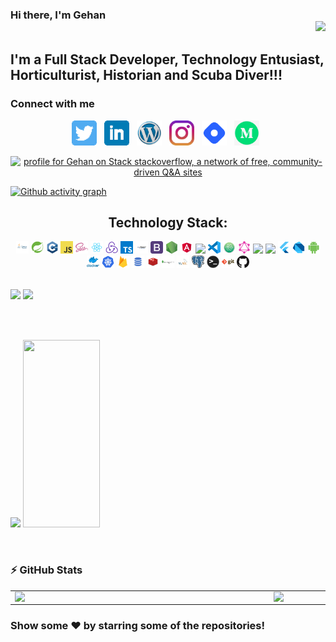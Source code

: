### Hi there, I'm Gehan<div align = 'right'>![](https://komarev.com/ghpvc/?username=Gehan-Mendis&color=yellow)</div>

## I'm a Full Stack Developer, Technology Entusiast, Horticulturist, Historian and Scuba Diver!!!

### Connect with me
<p align='center'>
<a href="https://twitter.com/Gehan_Mendis"><img height="40" src="icons/twitter.png?raw=true"></a>&nbsp;&nbsp;
<a href="https://www.linkedin.com/in/gehan-m-28b48a11/"><img height="40" src="icons/linkedin.png?raw=true"></a>&nbsp;&nbsp;
<a href="https://itblackbelt.wordpress.com/"><img height="40" src="icons/wordpress.png?raw=true"></a>&nbsp;&nbsp;
<a href="https://www.instagram.com/whiskey_tango_foxtrot_team/"><img height="40" src="icons/instagram.jpg?raw=true"></a>&nbsp;&nbsp;
<a href="https://hashnode.com/@Gehan"><img height="40" src="icons/hashnode.png?raw=true"></a>&nbsp;&nbsp;
<a href="https://medium.com/@gehan.mendis/about"><img height="40" src="icons/mediumgreen.png?raw=true"></a>&nbsp;&nbsp;

</p>
<p align='center'>
<a href="https://stackoverflow.com/users/1148552/gehan"><img src="https://stackoverflow.com/users/flair/1148552.png?theme=prussian" width="208" height="58" alt="profile for Gehan on Stack stackoverflow, a network of free, community-driven Q&amp;A sites" title="profile for Gehan Mendis on Stack Overflow, a network of free, community-driven Q&amp;A sites"></a>
  
[![Github activity graph](https://activity-graph.herokuapp.com/graph?username=Gehan-Mendis&theme=react-dark&hide_border=true&color=)](https://git.io/akshay2211&hide_border=true)

<h2 align="center">Technology Stack:</h2>
<p align='center'>
<code><img height="20" src="https://raw.githubusercontent.com/github/explore/80688e429a7d4ef2fca1e82350fe8e3517d3494d/topics/java/java.png"></code>
<code><img height="20" src="https://raw.githubusercontent.com/github/explore/80688e429a7d4ef2fca1e82350fe8e3517d3494d/topics/spring-boot/spring-boot.png"></code>
<code><img height="20" src="https://raw.githubusercontent.com/github/explore/80688e429a7d4ef2fca1e82350fe8e3517d3494d/topics/cpp/cpp.png"></code>
<code><img height="20" src="https://raw.githubusercontent.com/github/explore/80688e429a7d4ef2fca1e82350fe8e3517d3494d/topics/javascript/javascript.png"></code>
<code><img height="20" src="https://raw.githubusercontent.com/github/explore/80688e429a7d4ef2fca1e82350fe8e3517d3494d/topics/sass/sass.png"></code>
<code><img height="20" src="https://raw.githubusercontent.com/github/explore/80688e429a7d4ef2fca1e82350fe8e3517d3494d/topics/react/react.png"></code>
<code><img height="20" src="https://raw.githubusercontent.com/github/explore/80688e429a7d4ef2fca1e82350fe8e3517d3494d/topics/redux/redux.png"></code>
<code><img height="20" src="https://raw.githubusercontent.com/github/explore/80688e429a7d4ef2fca1e82350fe8e3517d3494d/topics/typescript/typescript.png"></code>
<code><img height="20" src="https://raw.githubusercontent.com/github/explore/80688e429a7d4ef2fca1e82350fe8e3517d3494d/topics/jquery/jquery.png"></code>
<code><img height="20" src="https://raw.githubusercontent.com/github/explore/80688e429a7d4ef2fca1e82350fe8e3517d3494d/topics/bootstrap/bootstrap.png"></code>
<code><img height="20" src="https://raw.githubusercontent.com/github/explore/80688e429a7d4ef2fca1e82350fe8e3517d3494d/topics/nodejs/nodejs.png"></code>
<code><img height="20" src="https://raw.githubusercontent.com/github/explore/80688e429a7d4ef2fca1e82350fe8e3517d3494d/topics/angular/angular.png"></code>
<code><img height="20" src="https://upload.wikimedia.org/wikipedia/commons/thumb/1/10/CSS3_and_HTML5_logos_and_wordmarks.svg/791px-CSS3_and_HTML5_logos_and_wordmarks.svg.png"></code>
<code><img height="20" src="https://raw.githubusercontent.com/github/explore/80688e429a7d4ef2fca1e82350fe8e3517d3494d/topics/visual-studio-code/visual-studio-code.png"></code>
<code><img height="20" src="https://raw.githubusercontent.com/github/explore/80688e429a7d4ef2fca1e82350fe8e3517d3494d/topics/atom/atom.png"></code>
<code><img height="20" src="https://raw.githubusercontent.com/github/explore/5c058a388828bb5fde0bcafd4bc867b5bb3f26f3/topics/graphql/graphql.png"></code>
<code><img height="20" src="https://cdn.iconscout.com/icon/free/png-512/aws-1869025-1583149.png"></code>
<code><img height="20" src="https://github.com/melanieshi0120/melanieshi0120/blob/master/images/GCP_LOG.png"></code>
<code><img height="20" src="https://raw.githubusercontent.com/github/explore/80688e429a7d4ef2fca1e82350fe8e3517d3494d/topics/flutter/flutter.png"></code>
<code><img height="20" src="https://raw.githubusercontent.com/github/explore/80688e429a7d4ef2fca1e82350fe8e3517d3494d/topics/dart/dart.png"></code>
<code><img height="20" src="https://raw.githubusercontent.com/github/explore/80688e429a7d4ef2fca1e82350fe8e3517d3494d/topics/android/android.png"></code>
<code><img height="20" src="https://raw.githubusercontent.com/github/explore/80688e429a7d4ef2fca1e82350fe8e3517d3494d/topics/docker/docker.png"></code>
<code><img height="20" src="https://raw.githubusercontent.com/github/explore/80688e429a7d4ef2fca1e82350fe8e3517d3494d/topics/kubernetes/kubernetes.png"></code>
<code><img height="20" src="https://raw.githubusercontent.com/github/explore/80688e429a7d4ef2fca1e82350fe8e3517d3494d/topics/firebase/firebase.png"></code>
<code><img height="20" src="https://raw.githubusercontent.com/github/explore/80688e429a7d4ef2fca1e82350fe8e3517d3494d/topics/sql/sql.png"></code>
<code><img height="20" src="https://raw.githubusercontent.com/github/explore/80688e429a7d4ef2fca1e82350fe8e3517d3494d/topics/redis/redis.png"></code>
<code><img height="20" src="https://raw.githubusercontent.com/github/explore/80688e429a7d4ef2fca1e82350fe8e3517d3494d/topics/mongodb/mongodb.png"></code>
<code><img height="20" src="https://raw.githubusercontent.com/github/explore/80688e429a7d4ef2fca1e82350fe8e3517d3494d/topics/mysql/mysql.png"></code>
<code><img height="20" src="https://raw.githubusercontent.com/github/explore/80688e429a7d4ef2fca1e82350fe8e3517d3494d/topics/postgresql/postgresql.png"></code>
<code><img height="20" src="https://raw.githubusercontent.com/github/explore/80688e429a7d4ef2fca1e82350fe8e3517d3494d/topics/terminal/terminal.png"></code>
<code><img height="20" src="https://raw.githubusercontent.com/github/explore/80688e429a7d4ef2fca1e82350fe8e3517d3494d/topics/git/git.png"></code>
<code><img height="20" src="https://raw.githubusercontent.com/github/explore/78df643247d429f6cc873026c0622819ad797942/topics/github/github.png"></code>

<br/>

<br/>
<p align="left">
  <img width="49.5%" src="https://github-readme-stats.vercel.app/api/?username=Gehan-Mendis&theme=prussian&show_icons=true&count_private=true&hide_border=true" />
  <img width="49.5%" src="http://github-readme-streak-stats.herokuapp.com?user=Gehan-Mendis&theme=prussian&hide_border=true" />
</p>
<br>

<br/>
<p align="left">
  <img width="49.5%" src="https://github-readme-stats.vercel.app/api/top-langs/?username=Gehan-Mendis&hide=html&layout=compact&theme=prussian&show_icons=true&count_private=true&hide_border=true" />
  <img width="49.5%" height="300px" src="https://github-readme-stats.vercel.app/api/pin/?username=Gehan-Mendis&repo=github-readme-stats&hide=html&theme=prussian&hide_border=true" />
</p>
<br>

### :zap: GitHub Stats
  
<center>
  <table>
    <tr>
        <td><img width="400px" align="left" src="https://github-readme-stats.vercel.app/api/top-langs/?username=Gehan-Mendis&hide=html&layout=compact&theme=dark"/></td>
        <td><img width="400px" align="left" src="https://github-readme-stats.vercel.app/api?username=Gehan-Mendis&hide=html&count_private=true&show_icons=true&layout=compact&theme=dark" /></td>
      <td><img width="495px" align="left" src="https://github-readme-stats.vercel.app/api/pin/?username=Gehan-Mendis&repo=github-readme-stats&hide=html&layout=compact&theme=dark" /></td>
    </tr>   
  </table>
</center>

### Show some ❤️ by starring some of the repositories!

</div>
